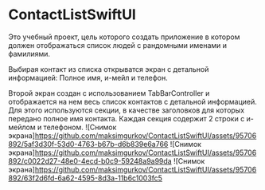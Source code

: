 # ContactListSwiftUI
Это учебный проект, цель которого создать приложение в котором должен отображаться список людей с рандомными именами и фамилиями.

Выбирая контакт из списка открыватся экран с детальной информацией: Полное имя, и-мейл и телефон.

Второй экран создан с использованием TabBarController и отображается на нем весь список контактов с детальной информацией. Для этого используются секции, в качестве заголовков для которых передано полное имя контакта. Каждая секция содержит 2 строки с и-мейлом и телефоном.
![Снимок экрана]https://github.com/maksimgurkov/ContactListSwiftUI/assets/95706892/5af3d30f-53d0-4763-b67b-d6b839e6a766
![Снимок экрана]https://github.com/maksimgurkov/ContactListSwiftUI/assets/95706892/c0022d27-48e0-4ecd-b0c9-59248a9a99da
![Снимок экрана]https://github.com/maksimgurkov/ContactListSwiftUI/assets/95706892/63f2d6fd-6a62-4595-8d3a-11b6c1003fc5
